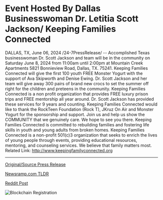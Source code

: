 # Event Hosted By Dallas Businesswoman Dr. Letitia Scott Jackson/ Keeping Families Connected

DALLAS, TX, June 06, 2024 /24-7PressRelease/ -- Accomplished Texas businesswoman Dr. Scott Jackson and team will be in the community on Saturday June 8, 2024 from 11:00am until 2:00pm at Mountain Creek Apartments 5821 Bonnieview Road, Dallas, TX. 75241.   Keeping Families Connected will give the first 100 youth FREE Monster Yogurt with the support of Ava Skipworth and Denise Ewing.   Dr. Scott Jackson and her team will give away 300 pairs of brand new crocs to set the summer off right for the children and preteens in the community.   Keeping Families Connected is a non profit organization that provides FREE luxury prison trips and FREE mentorship all year around.  Dr. Scott Jackson has provided these services for 9 years and counting.   Keeping Families Connected would like to thank the RockTeen Foundation (Rock T), JKruz On Air and Monster Yogurt for the sponsorship and support.   Join us and help us show the COMMUNITY that we genuinely care.   We hope to see you there.  Keeping Families Connected is committed to rebuilding families and fostering life skills in youth and young adults from broken homes.   Keeping Families Connected is a non-profit 501(c)3 organization that seeks to enrich the lives of young people through events, providing educational resources, mentoring, and counseling services. We believe that family matters most.  Related Link: http://www.keepingfamilyconnected.org 

---

[Original/Source Press Release](https://www.24-7pressrelease.com/press-release/511457/event-hosted-by-dallas-businesswoman-dr-letitia-scott-jackson-keeping-families-connected)
                    

[Newsramp.com TLDR](None) 



[Reddit Post](https://www.reddit.com/r/newsramp/comments/1d9mjvq/dr_scott_jackson_team_hosting_community_event_in/) 



![Blockchain Registration](https://cdn.newsramp.app/24-7PressRelease/qrcode/246/6/bestWBme.webp)
